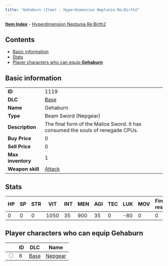 ```yaml
---
title: "Gehaburn (Item) - Hyperdimension Neptunia Re;Birth2"
---
```


[**Item Index**](/neptunia/rb2/item/index.html) - [Hyperdimension Neptunia Re;Birth2](/neptunia/rb2)

## Contents

- [Basic information](#basic-information)
- [Stats](#stats)
- [Player characters who can equip **Gehaburn**](#player-characters-who-can-equip-gehaburn)

## Basic information

|   |   |
| -- | -- |
| **ID** | 1119 |
| **DLC** | [Base](/neptunia/rb2/dlc/0-base.html) |
| **Name** | Gehaburn |
| **Type** | Beam Sword (Nepgear) |
| **Description** | The final form of the Malice Sword. It has consumed the souls of renegade CPUs. |
| **Buy Price** | 0 |
| **Sell Price** | 0 |
| **Max inventory** | 1 |
| **Weapon skill** | [Attack](/neptunia/rb2/skill/0-1-attack.html) |

## Stats

| HP | SP | STR | VIT | INT | MEN | AGI | TEC | LUK | MOV | Fire res. | Ice res. | Wind res. | Lightning res. |
| -- | -- | --- | --- | --- | --- | --- | --- | --- | --- | --------- | -------- | --------- | -------------- |
| 0 | 0 | 0 | 1050 | 35 | 900 | 35 | 0 | -80 | 0 | 0 | 0 | 0 | 0 |

## Player characters who can equip **Gehaburn**

|    | ID | DLC | Name |
| -- | -- | --- | ---- |
| <input type="checkbox" id="rb2-player-0-6" class="trackbox" /> | 6 | [Base](/neptunia/rb2/dlc/0-base.html) | [Nepgear](/neptunia/rb2/player/0-6-nepgear.html) |